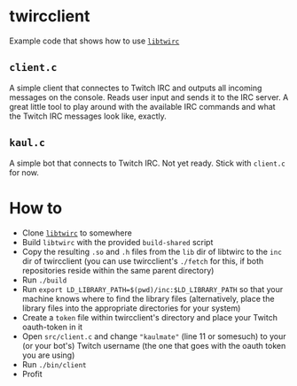 # twircclient

Example code that shows how to use [`libtwirc`](https://github.com/domsson/libtwirc)

## `client.c`

A simple client that connectes to Twitch IRC and outputs all incoming messages on the console. Reads user input and sends it to the IRC server. A great little tool to play around with the available IRC commands and what the Twitch IRC messages look like, exactly.

## `kaul.c`

A simple bot that connects to Twitch IRC. Not yet ready. Stick with `client.c` for now.

# How to

- Clone [`libtwirc`](https://github.com/domsson/libtwirc) to somewhere
- Build `libtwirc` with the provided `build-shared` script
- Copy the resulting `.so` and `.h` files from the `lib` dir of libtwirc to the `inc` dir of twircclient (you can use twircclient's `./fetch` for this, if both repositories reside within the same parent directory)
- Run `./build`
- Run `export LD_LIBRARY_PATH=$(pwd)/inc:$LD_LIBRARY_PATH` so that your machine knows where to find the library files (alternatively, place the library files into the appropriate directories for your system)
- Create a `token` file within twircclient's directory and place your Twitch oauth-token in it
- Open `src/client.c` and change `"kaulmate"` (line 11 or somesuch) to your (or your bot's) Twitch username (the one that goes with the oauth token you are using)
- Run `./bin/client`
- Profit


